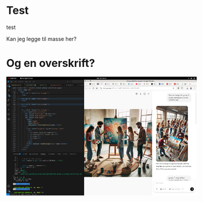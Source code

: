 # Test

test

Kan jeg legge til masse her?

# Og en overskrift?

![sdf](/public/images/2468483066ffb8f58a11c120ff2da1ea.png)
